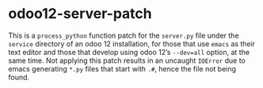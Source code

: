 odoo12-server-patch
===================

This is a `process_python` function patch for the `server.py` file under the
`service` directory of an odoo 12 installation, for those that use `emacs` as
their text editor and those that develop using odoo 12’s `--dev=all` option, at
the same time. Not applying this patch results in an uncaught `IOError` due to
emacs generating `*.py` files that start with `.#`, hence the file not being
found.
